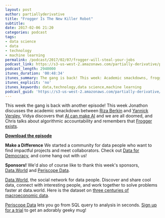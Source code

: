 ```yaml
---
layout: post
author: partiallyderivative
title: "Frogger Is The New Killer Robot"
subtitle:
date: 2017-02-06 21:20
categories: podcast
tags:
- data science
- data
- technology
- machine learning
permalink: /podcast/2017/02/07/frogger-will-steal-your-jobs
podcast_link: https://s3-us-west-2.amazonaws.com/partially-derivative/partially_derivative_frogger_still_steal_your_job.mp3
podcast_length: 2940000
itunes_duration: '00:48:34'
itunes_summary: The gang is back! This week: Academic smackdowns, frogger AI, and more!
itunes_explicit: 'no'
itunes_keywords: data,technology,data science,machine learning
podcast_guid: 'https://s3-us-west-2.amazonaws.com/partially-derivative/partially_derivative_frogger_still_steal_your_job.mp3'
---
```


This week the gang is back with another episode! This week Jonathon discusses the academic smackdown between [Riza Berkin](https://www.linkedin.com/pulse/google-hyping-why-deep-learning-cannot-applied-easily-berkan-ph-d?trk=hp-feed-article-title-comment) and [Yannick Versley](https://www.linkedin.com/pulse/neural-networks-quite-neat-reply-riza-berkan-yannick-versley?deepLinkCommentId=6221869083437072384&anchorTime=1483409186231&trk=hb_ntf_MEGAPHONE_REPLY_TOP_LEVEL_COMMENT), Vidya discovers that [AI can make AI](https://www.technologyreview.com/s/603381/ai-software-learns-to-make-ai-software/) and we are all doomed, and Chris talks about algorithmic accountability and remembers that [Frogger exists](https://qz.com/888529/this-ai-translates-its-internal-monologue-for-humans-to-understand-and-plays-frogger/).

[**Download the episode**](https://s3-us-west-2.amazonaws.com/partially-derivative/partially_derivative_frogger_still_steal_your_job.mp3)

**Make a Difference**
We started a community for data people who want to find impactful projects and meet collaborators. Check out [Data for Democracy](https://medium.com/data-for-democracy), and come hang out with us!

**Sponsors!** We'd also of course like to thank this week's sponsors, [Data.World](http://data.world/) and [Periscope Data](https://www.periscopedata.com/pd).

[Data.World](https://data.world/), the social network for data people. Discover and share cool data, connect with interesting people, and work together to solve problems faster at data.world. Here is the dataset on [three centuries of macroeconomic data](https://data.world/ian/3-centuries-of-uk-economy-data).

[Periscope Data](https://www.periscopedata.com/pd) lets you go from SQL query to analysis in seconds. [Sign up for a trial](https://www.periscopedata.com/pd) to get an adorably geeky mug!
